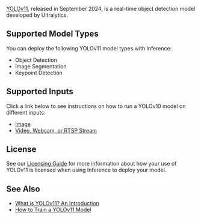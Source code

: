 [YOLOv11](https://yolov11.com), released in September 2024, is a real-time object detection model developed by Ultralytics.

## Supported Model Types

You can deploy the following YOLOv11 model types with Inference:

- Object Detection
- Image Segmentation
- Keypoint Detection

## Supported Inputs

Click a link below to see instructions on how to run a YOLOv10 model on different inputs:

- [Image](../quickstart/run_model_on_image.md)
- [Video, Webcam, or RTSP Stream](../quickstart/run_model_on_rtsp_webcam.md)

## License

See our [Licensing Guide](https://roboflow.com/licensing) for more information about how your use of YOLOv11 is licensed when using Inference to deploy your model.

## See Also

- [What is YOLOv11? An Introduction](https://blog.roboflow.com/what-is-yolo11/)
- [How to Train a YOLOv11 Model](https://blog.roboflow.com/yolov11-how-to-train-custom-data/)
